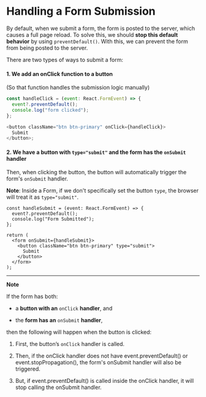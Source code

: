 # Handling a Form Submission

By default, when we submit a form, the form is posted to the server, which causes a full page reload. To solve this, we should **stop this default behavior** by using `preventDefault()`. With this, we can prevent the form from being posted to the server.

There are two types of ways to submit a form:

#### 1. We add an onClick function to a button

(So that function handles the submission logic manually)

```javascript
const handleClick = (event: React.FormEvent) => {
  event?.preventDefault();
  console.log("form clicked");
};

<button className="btn btn-primary" onClick={handleClick}>
  Submit
</button>;
```

#### 2. We have a button with `type="submit"` and the form has the `onSubmit` handler

Then, when clicking the button, the button will automatically trigger the form's `onSubmit` handler.

**Note**: Inside a Form, if we don't specifically set the button `type`, the browser will treat it as `type="submit"`.

```
const handleSubmit = (event: React.FormEvent) => {
  event?.preventDefault();
  console.log("Form Submitted");
};

return (
  <form onSubmit={handleSubmit}>
    <button className="btn btn-primary" type="submit">
      Submit
    </button>
  </form>
);
```

---

**Note**

If the form has both:

- a **button with an** `onClick` **handler**, and

- the **form has an** `onSubmit` **handler**,

then the following will happen when the button is clicked:

1. First, the button’s `onClick` handler is called.

2. Then, if the onClick handler does not have event.preventDefault() or event.stopPropagation(), the form's onSubmit handler will also be triggered.

3. But, if event.preventDefault() is called inside the onClick handler, it will stop calling the onSubmit handler.
